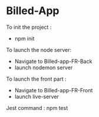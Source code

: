 # Billed-App

To init the project :
- npm init

To launch the node server:
- Navigate to Billed-app-FR-Back
- launch nodemon server

To launch the front part :
- Navigate to Billed-app-FR-Front
- launch live-server


Jest command : 
npm test

